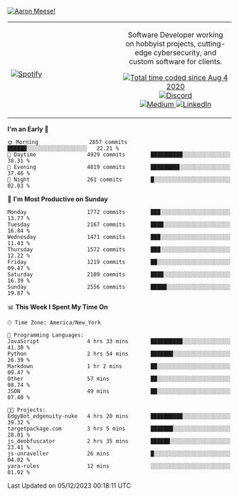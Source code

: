 [![Aaron Meese!](https://user-images.githubusercontent.com/17814535/88975338-a2aabf00-d27f-11ea-963f-8a19608716b4.png)](https://github.com/ajmeese7/readme-ascii "README ASCII")

<!-- Modified from project here: https://github.com/novatorem/novatorem -->
<table width="100%">
  <tr>
  <td width="50%">

&nbsp; <br> [![Spotify](https://ajmeese7.vercel.app/api/spotify)](https://open.spotify.com/user/ajmeese)

  </td>
  <td width="50%">
    <p align="center">
    Software Developer working on hobbyist projects, cutting-edge cybersecurity, and custom software for clients.
    </p>
    <p align="center">
      <a href="https://wakatime.com/@f726891d-3b02-46cd-9b60-e8c59f9e2b14">
        <img src="https://wakatime.com/badge/user/f726891d-3b02-46cd-9b60-e8c59f9e2b14.svg" alt="Total time coded since Aug 4 2020" title="WakaTime" />
      </a>
      <a href="http://link.aaronmeese.com/discord">
        <img src="https://img.shields.io/badge/discord-ajmeese7%234835-369?style=flat-square&logo=discord&logoColor=white&color=purple" alt="Discord" title="Discord">
      </a>
      <br />
      <a href="https://link.aaronmeese.com/medium">
        <img src="https://img.shields.io/badge/medium-ajmeese7-1DB954?style=flat-square&logo=medium&logoColor=white" alt="Medium" title="Medium">
      </a>
      <a href="https://link.aaronmeese.com/linkedin">
        <img src="https://img.shields.io/badge/linkedIn-aaronmeese-1DB954?style=flat-square&logo=linkedin&logoColor=white&color=blue" alt="LinkedIn" title="LinkedIn">
      </a>
    </p>
  </td>

</table>

[//]: <> (The `&nbsp;` is to have Aphelion take up more space)

<!--START_SECTION:waka-->
**I'm an Early 🐤** 

```text
🌞 Morning                2857 commits        ██████░░░░░░░░░░░░░░░░░░░   22.21 % 
🌆 Daytime                4929 commits        ██████████░░░░░░░░░░░░░░░   38.31 % 
🌃 Evening                4819 commits        █████████░░░░░░░░░░░░░░░░   37.46 % 
🌙 Night                  261 commits         █░░░░░░░░░░░░░░░░░░░░░░░░   02.03 % 
```
📅 **I'm Most Productive on Sunday** 

```text
Monday                   1772 commits        ███░░░░░░░░░░░░░░░░░░░░░░   13.77 % 
Tuesday                  2167 commits        ████░░░░░░░░░░░░░░░░░░░░░   16.84 % 
Wednesday                1471 commits        ███░░░░░░░░░░░░░░░░░░░░░░   11.43 % 
Thursday                 1572 commits        ███░░░░░░░░░░░░░░░░░░░░░░   12.22 % 
Friday                   1219 commits        ██░░░░░░░░░░░░░░░░░░░░░░░   09.47 % 
Saturday                 2109 commits        ████░░░░░░░░░░░░░░░░░░░░░   16.39 % 
Sunday                   2556 commits        █████░░░░░░░░░░░░░░░░░░░░   19.87 % 
```


📊 **This Week I Spent My Time On** 

```text
🕑︎ Time Zone: America/New_York

💬 Programming Languages: 
JavaScript               4 hrs 33 mins       ██████████░░░░░░░░░░░░░░░   41.30 % 
Python                   2 hrs 54 mins       ███████░░░░░░░░░░░░░░░░░░   26.39 % 
Markdown                 1 hr 2 mins         ██░░░░░░░░░░░░░░░░░░░░░░░   09.47 % 
Other                    57 mins             ██░░░░░░░░░░░░░░░░░░░░░░░   08.74 % 
JSON                     49 mins             ██░░░░░░░░░░░░░░░░░░░░░░░   07.40 % 

🐱‍💻 Projects: 
EdgyBot_edgenuity-nuke   4 hrs 20 mins       ██████████░░░░░░░░░░░░░░░   39.32 % 
targetpackage.com        3 hrs 5 mins        ███████░░░░░░░░░░░░░░░░░░   28.01 % 
js_deobfuscator          2 hrs 35 mins       ██████░░░░░░░░░░░░░░░░░░░   23.41 % 
js-unraveller            26 mins             █░░░░░░░░░░░░░░░░░░░░░░░░   04.02 % 
yara-rules               12 mins             ░░░░░░░░░░░░░░░░░░░░░░░░░   01.92 % 
```


 Last Updated on 05/12/2023 00:18:11 UTC
<!--END_SECTION:waka-->
